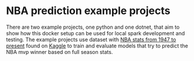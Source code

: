 # NBA prediction example projects
There are two example projects, one python and one dotnet, that aim to show how this docker setup can be used for local spark development and testing.
The example projects use dataset with [NBA stats from 1947 to present](https://www.kaggle.com/datasets/sumitrodatta/nba-aba-baa-stats?datasetId=1177523) found on [Kaggle](https://www.kaggle.com/) to train and evaluate models that try to predict the NBA mvp winner based on full season stats.
